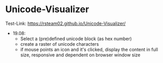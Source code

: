 # Unicode-Visualizer

Test-Link: https://rsteam02.github.io/Unicode-Visualizer/

+ 19.08:
    - Select a (pre)defined unicode block (as hex number)
    - create a raster of unicode characters
    - if mouse points an icon and it's clicked, display the content in full size, responsive and dependent on browser window size
